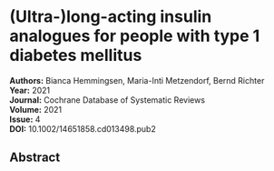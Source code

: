 # (Ultra-)long-acting insulin analogues for people with type 1 diabetes mellitus

**Authors:** Bianca Hemmingsen, Maria-Inti Metzendorf, Bernd Richter  
**Year:** 2021  
**Journal:** Cochrane Database of Systematic Reviews  
**Volume:** 2021  
**Issue:** 4  
**DOI:** 10.1002/14651858.cd013498.pub2  

## Abstract


